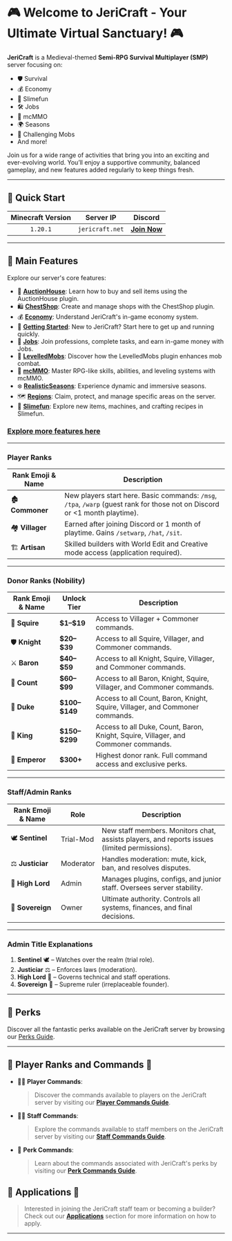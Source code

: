 # 🎮 Welcome to JeriCraft - Your Ultimate Virtual Sanctuary! 🎮

**JeriCraft** is a Medieval-themed **Semi-RPG Survival Multiplayer (SMP)** server focusing on:

- 🛡️ Survival
- 💰 Economy
- 🔮 Slimefun
- 🛠️ Jobs
- 🎯 mcMMO
- 🌍 Seasons
- 💪 Challenging Mobs
- And more!

Join us for a wide range of activities that bring you into an exciting and ever-evolving world. You’ll enjoy a
supportive community, balanced gameplay, and new features added regularly to keep things fresh.

---

## 🚀 Quick Start

| **Minecraft Version** |  **Server IP**  |                  **Discord**                  |
|:---------------------:|:---------------:|:---------------------------------------------:|
|       `1.20.1`        | `jericraft.net` | [**Join Now**](https://discord.gg/wuVcM9AZrr) |

---

## 📝 Main Features

Explore our server's core features:

- 📢 [**AuctionHouse**](/MINECRAFT/guides/AuctionHouse.md): Learn how to buy and sell items using the AuctionHouse
  plugin.
- 🛍️ [**ChestShop**](/MINECRAFT/guides/ChestShop.md): Create and manage shops with the ChestShop plugin.
- 💰 [**Economy**](/MINECRAFT/guides/Economy.md): Understand JeriCraft's in-game economy system.
- 🌟 [**Getting Started**](/MINECRAFT/guides/GettingStarted.md): New to JeriCraft? Start here to get up and running
  quickly.
- 💼 [**Jobs**](/MINECRAFT/guides/Jobs.md): Join professions, complete tasks, and earn in-game money with Jobs.
- 🦾 [**LevelledMobs**](/MINECRAFT/guides/LevelledMobs.md): Discover how the LevelledMobs plugin enhances mob combat.
- 🔱 [**mcMMO**](/MINECRAFT/guides/mcMMO.md): Master RPG-like skills, abilities, and leveling systems with mcMMO.
- ❄️ [**RealisticSeasons**](/MINECRAFT/guides/RealisticSeasons.md): Experience dynamic and immersive seasons.
- 🗺️ [**Regions**](/MINECRAFT/guides/Regions.md): Claim, protect, and manage specific areas on the server.
- 🧪 [**Slimefun**](/MINECRAFT/guides/Slimefun.md): Explore new items, machines, and crafting recipes in Slimefun.

### [Explore more features here](/MINECRAFT/features/features.md)

---

### Player Ranks

| Rank Emoji & Name | Description                                                                                                                 |  
|-------------------|-----------------------------------------------------------------------------------------------------------------------------|  
| 🏚️ **Commoner**  | New players start here. Basic commands: `/msg`, `/tpa`, `/warp` (guest rank for those not on Discord or <1 month playtime). |  
| 🏘️ **Villager**  | Earned after joining Discord or 1 month of playtime. Gains `/setwarp`, `/hat`, `/sit`.                                      |  
| 🏗️ **Artisan**   | Skilled builders with World Edit and Creative mode access (application required).                                           |  

---

### Donor Ranks (Nobility)

| Rank Emoji & Name | Unlock Tier    | Description                                                                        |  
|-------------------|----------------|------------------------------------------------------------------------------------|  
| 📜 **Squire**     | **\$1–$19**    | Access to Villager + Commoner commands.                                            |  
| 🛡️ **Knight**    | **\$20–$39**   | Access to all Squire, Villager, and Commoner commands.                             |  
| ⚔️ **Baron**      | **\$40–$59**   | Access to all Knight, Squire, Villager, and Commoner commands.                     |  
| 💎 **Count**      | **\$60–$99**   | Access to all Baron, Knight, Squire, Villager, and Commoner commands.              |  
| 🏰 **Duke**       | **\$100–$149** | Access to all Count, Baron, Knight, Squire, Villager, and Commoner commands.       |  
| 👑 **King**       | **\$150–$299** | Access to all Duke, Count, Baron, Knight, Squire, Villager, and Commoner commands. |  
| 🌟 **Emperor**    | **$300+**      | Highest donor rank. Full command access and exclusive perks.                       |  

---

### Staff/Admin Ranks

| Rank Emoji & Name    | Role         | Description                                                                                  |  
|----------------------|--------------|----------------------------------------------------------------------------------------------|  
| 🕊️ **Sentinel**     | Trial-Mod    | New staff members. Monitors chat, assists players, and reports issues (limited permissions). |  
| ⚖️ **Justiciar**     | Moderator    | Handles moderation: mute, kick, ban, and resolves disputes.                                  |  
| 🔱 **High Lord**     | Admin        | Manages plugins, configs, and junior staff. Oversees server stability.                       |  
| 🌌 **Sovereign**     | Owner        | Ultimate authority. Controls all systems, finances, and final decisions.                     |

---

### **Admin Title Explanations**

1. **Sentinel** 🕊️ – Watches over the realm (trial role).
2. **Justiciar** ⚖️ – Enforces laws (moderation).
3. **High Lord** 🔱 – Governs technical and staff operations.
4. **Sovereign** 🌌 – Supreme ruler (irreplaceable founder).

---

## 🎁 Perks

Discover all the fantastic perks available on the JeriCraft server by browsing
our [Perks Guide](/MINECRAFT/webstore/store.md).

---

## 👥 Player Ranks and Commands 👥

- 👨‍💼 **Player Commands**:
  > Discover the commands available to players on the JeriCraft server by visiting
  our [**Player Commands Guide**](/MINECRAFT/commands/PLAYER-COMMANDS.md).

- 👨‍💼 **Staff Commands**:
  > Explore the commands available to staff members on the JeriCraft server by visiting
  our [**Staff Commands Guide**](/MINECRAFT/commands/STAFF-COMMANDS.md).

- 🌟 **Perk Commands**:
  > Learn about the commands associated with JeriCraft's perks by visiting
  our [**Perk Commands Guide**](/MINECRAFT/commands/PLAYER-COMMANDS.md).

## 📝 Applications 📝

> Interested in joining the JeriCraft staff team or becoming a builder? Check out
> our [**Applications**](https://github.com/Chalwk/JeriCraftDocs/issues/new/choose) section for more information on how
> to apply.

---